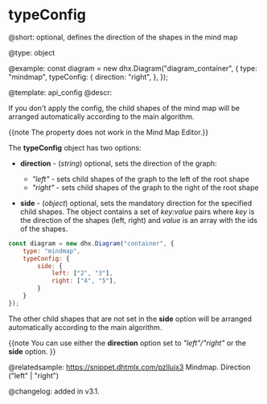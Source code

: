 typeConfig
=============

@short:
	optional, defines the direction of the shapes in the mind map

@type: object


@example:
const diagram = new dhx.Diagram("diagram_container", { 
    type: "mindmap",
    typeConfig: {
        direction: "right",
    },
});

@template:	api_config
@descr:

If you don't apply the config, the child shapes of the mind map will be arranged automatically according to the main algorithm.

{{note The property does not work in the Mind Map Editor.}}

The **typeConfig** object has two options:

- **direction** - (*string*) optional, sets the direction of the graph:
  - *"left"* - sets child shapes of the graph to the left of the root shape
  - *"right"* - sets child shapes of the graph to the right of the root shape

- **side** - (*object*) optional, sets the mandatory direction for the specified child shapes. The object contains a set of *key:value* pairs where *key* is the direction of the shapes (left, right) and *value* is an array with the ids of the shapes. 

~~~js
const diagram = new dhx.Diagram("container", { 
    type: "mindmap",
    typeConfig: {
        side: {
            left: ["2", "3"],
            right: ["4", "5"],
        }
    }
});
~~~

The other child shapes that are not set in the **side** option will be arranged automatically according to the main algorithm.

{{note You can use either the **direction** option set to *"left"/"right"* or the **side** option. }}


@relatedsample: https://snippet.dhtmlx.com/pzllujx3	Mindmap. Direction ("left" | "right")

@changelog: added in v3.1. 
